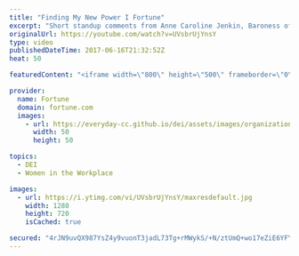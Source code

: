 ```yaml
---
title: "Finding My New Power I Fortune"
excerpt: "Short standup comments from Anne Caroline Jenkin, Baroness of Kennington; Conservative Member, House of Lords Ylva Johansson, Minister of Employment and Integration, Ministry of Employment, Government of Sweden.  Subscribe to Fortune -  http://www.youtube.com/subscription_center?add_user=FortuneMagazineVideo"
originalUrl: https://youtube.com/watch?v=UVsbrUjYnsY
type: video
publishedDateTime: 2017-06-16T21:32:52Z
heat: 50

featuredContent: "<iframe width=\"800\" height=\"500\" frameborder=\"0\" src=\"https://www.youtube.com/embed/UVsbrUjYnsY\" allow=\"accelerometer; autoplay; encrypted-media; gyroscope; picture-in-picture\" allowfullscreen></iframe>"

provider:
  name: Fortune
  domain: fortune.com
  images:
    - url: https://everyday-cc.github.io/dei/assets/images/organizations/fortune.com-50x50.jpg
      width: 50
      height: 50

topics:
  - DEI
  - Women in the Workplace

images:
  - url: https://i.ytimg.com/vi/UVsbrUjYnsY/maxresdefault.jpg
    width: 1280
    height: 720
    isCached: true

secured: "4rJN9uvQX987YsZ4y9vuonT3jadL73Tg+rMWykS/+N/ztUmQ+wo17eZiE6YFYem+3HFQsXSKT4Wr1beYV3IyXwSiqkpP0Ig8DppDx0C+bF92KQ8FlaJxW4HCUwDeTsLL9otu4JnvVyRbepvEYQLN2p7joxLbEv42+CCiwy3TGDmeTM/zFU/VmE7DTSIL43RyPX7IVo/l77of0CYNQO4D7dmys0TRW6SqQ/ravHEqmrcgX8oiiW3ytbNK8u/95G2OIdFO6di1UMf386lE0nsc1Lw6vJpXX29SlH4SUgR/b2L37SYhtDbSxgT8ijm72jZegqPZVgV5mWOx/ZV4mv9JHWElfX8PlhiAQr3opW1hHCY0QUTcY3Vl+dmy+oA57SfZzl9gDvwb2Y6ABomre5StSg==;bQFW73L6r1Mrjvh0QCyqng=="
---
```


